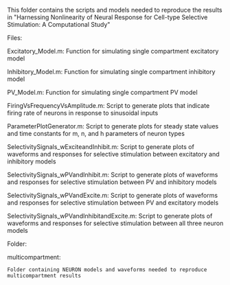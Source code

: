 This folder contains the scripts and models needed to reproduce the results
in "Harnessing Nonlinearity of Neural Response for Cell-type Selective
Stimulation: A Computational Study"

Files:

Excitatory_Model.m:
    Function for simulating single compartment excitatory model

Inhibitory_Model.m:
    Function for simulating single compartment inhibitory model

PV_Model.m:
    Function for simulating single compartment PV model

FiringVsFrequencyVsAmplitude.m:
    Script to generate plots that indicate firing rate of neurons in 
    response to sinusoidal inputs

ParameterPlotGenerator.m:
    Script to generate plots for steady state values and time constants for
    m, n, and h parameters of neuron types

SelectivitySignals_wExciteandInhibit.m:
    Script to generate plots of waveforms and responses for selective
    stimulation between excitatory and inhibitory models

SelectivitySignals_wPVandInhibit.m:
    Script to generate plots of waveforms and responses for selective
    stimulation between PV and inhibitory models

SelectivitySignals_wPVandExcite.m:
    Script to generate plots of waveforms and responses for selective
    stimulation between PV and excitatory models

SelectivitySignals_wPVandInhibitandExcite.m:
    Script to generate plots of waveforms and responses for selective
    stimulation between all three neuron models

Folder:

multicompartment:

    Folder containing NEURON models and waveforms needed to reproduce
    multicompartment results
    
